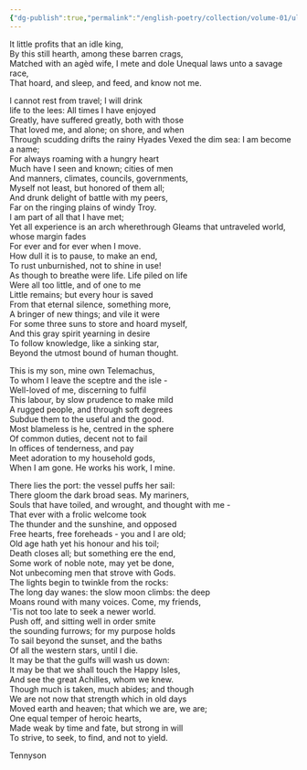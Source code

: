 ```yaml
---
{"dg-publish":true,"permalink":"/english-poetry/collection/volume-01/ulysses/"}
---
```


It little profits that an idle king,  
By this still hearth, among these barren crags,  
Matched with an agèd wife, I mete and dole
Unequal laws unto a savage race,  
That hoard, and sleep, and feed, and know not me.  
  
I cannot rest from travel; I will drink  
life to the lees: All times I have enjoyed  
Greatly, have suffered greatly, both with those  
That loved me, and alone; on shore, and when  
Through scudding drifts the rainy Hyades 
Vexed the dim sea: I am become a name;  
For always roaming with a hungry heart  
Much have I seen and known; cities of men  
And manners, climates, councils, governments,  
Myself not least, but honored of them all;  
And drunk delight of battle with my peers,  
Far on the ringing plains of windy Troy.  
I am part of all that I have met;  
Yet all experience is an arch wherethrough
Gleams that untraveled world, whose margin fades  
For ever and for ever when I move.  
How dull it is to pause, to make an end,  
To rust unburnished, not to shine in use!  
As though to breathe were life. Life piled on life  
Were all too little, and of one to me  
Little remains; but every hour is saved  
From that eternal silence, something more,  
A bringer of new things; and vile it were  
For some three suns to store and hoard myself,  
And this gray spirit yearning in desire  
To follow knowledge, like a sinking star,  
Beyond the utmost bound of human thought.  
  
This is my son, mine own Telemachus,  
To whom I leave the sceptre and the isle -  
Well-loved of me, discerning to fulfil  
This labour, by slow prudence to make mild  
A rugged people, and through soft degrees  
Subdue them to the useful and the good.  
Most blameless is he, centred in the sphere  
Of common duties, decent not to fail  
In offices of tenderness, and pay  
Meet adoration to my household gods,  
When I am gone. He works his work, I mine.  
  
There lies the port: the vessel puffs her sail:  
There gloom the dark broad seas. My mariners,  
Souls that have toiled, and wrought, and thought with me -  
That ever with a frolic welcome took  
The thunder and the sunshine, and opposed  
Free hearts, free foreheads - you and I are old;  
Old age hath yet his honour and his toil;  
Death closes all; but something ere the end,  
Some work of noble note, may yet be done,  
Not unbecoming men that strove with Gods.  
The lights begin to twinkle from the rocks:  
The long day wanes: the slow moon climbs: the deep  
Moans round with many voices. Come, my friends,  
'Tis not too late to seek a newer world.  
Push off, and sitting well in order smite  
the sounding furrows; for my purpose holds  
To sail beyond the sunset, and the baths  
Of all the western stars, until I die.  
It may be that the gulfs will wash us down:  
It may be that we shall touch the Happy Isles,  
And see the great Achilles, whom we knew.  
Though much is taken, much abides; and though  
We are not now that strength which in old days  
Moved earth and heaven; that which we are, we are;  
One equal temper of heroic hearts,  
Made weak by time and fate, but strong in will  
To strive, to seek, to find, and not to yield.

Tennyson 